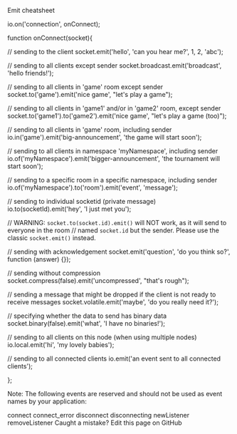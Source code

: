 Emit cheatsheet

io.on('connection', onConnect);

function onConnect(socket){

// sending to the client
socket.emit('hello', 'can you hear me?', 1, 2, 'abc');

// sending to all clients except sender
socket.broadcast.emit('broadcast', 'hello friends!');

// sending to all clients in 'game' room except sender
socket.to('game').emit('nice game', "let's play a game");

// sending to all clients in 'game1' and/or in 'game2' room, except sender
socket.to('game1').to('game2').emit('nice game', "let's play a game (too)");

// sending to all clients in 'game' room, including sender
io.in('game').emit('big-announcement', 'the game will start soon');

// sending to all clients in namespace 'myNamespace', including sender
io.of('myNamespace').emit('bigger-announcement', 'the tournament will start soon');

// sending to a specific room in a specific namespace, including sender
io.of('myNamespace').to('room').emit('event', 'message');

// sending to individual socketid (private message)
io.to(socketId).emit('hey', 'I just met you');

// WARNING: `socket.to(socket.id).emit()` will NOT work, as it will send to everyone in the room
// named `socket.id` but the sender. Please use the classic `socket.emit()` instead.

// sending with acknowledgement
socket.emit('question', 'do you think so?', function (answer) {});

// sending without compression
socket.compress(false).emit('uncompressed', "that's rough");

// sending a message that might be dropped if the client is not ready to receive messages
socket.volatile.emit('maybe', 'do you really need it?');

// specifying whether the data to send has binary data
socket.binary(false).emit('what', 'I have no binaries!');

// sending to all clients on this node (when using multiple nodes)
io.local.emit('hi', 'my lovely babies');

// sending to all connected clients
io.emit('an event sent to all connected clients');

};

Note: The following events are reserved and should not be used as event names by your application:

connect
connect_error
disconnect
disconnecting
newListener
removeListener
Caught a mistake? Edit this page on GitHub
